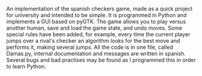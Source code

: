 An implementation of the spanish checkers game, made as a quick project for university and intended to be simple. It is programmed in Python and implements a GUI based on pyGTK. The game allows you to play versus another human, save and load the game state, and undo moves. Some special rules have been added, for example, every time the current player jumps over a rival's checker an algorithm looks for the best move and performs it, making several jumps. All the code is in one file, called Damas.py, internal documentation and messages are written in spanish. Several bugs and bad practises may be found as I programmed this in order to learn Python.
